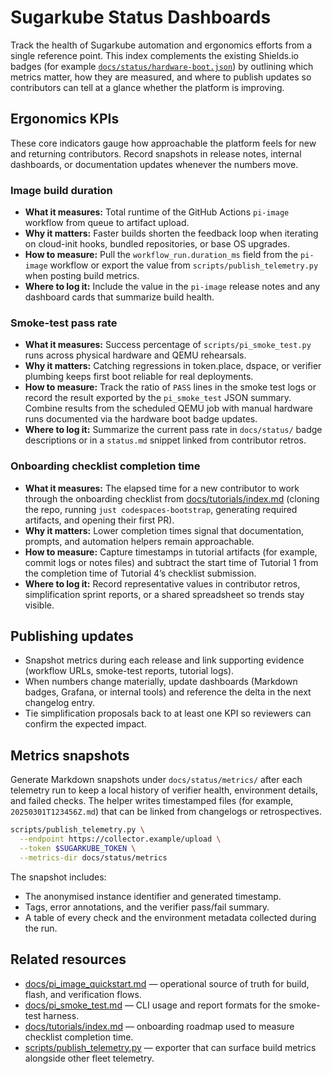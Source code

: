 # Sugarkube Status Dashboards

Track the health of Sugarkube automation and ergonomics efforts from a single
reference point. This index complements the existing Shields.io badges (for
example [`docs/status/hardware-boot.json`](./hardware-boot.json)) by outlining
which metrics matter, how they are measured, and where to publish updates so
contributors can tell at a glance whether the platform is improving.

## Ergonomics KPIs

These core indicators gauge how approachable the platform feels for new and
returning contributors. Record snapshots in release notes, internal dashboards,
or documentation updates whenever the numbers move.

### Image build duration

* **What it measures:** Total runtime of the GitHub Actions `pi-image` workflow
  from queue to artifact upload.
* **Why it matters:** Faster builds shorten the feedback loop when iterating on
  cloud-init hooks, bundled repositories, or base OS upgrades.
* **How to measure:** Pull the `workflow_run.duration_ms` field from the
  `pi-image` workflow or export the value from `scripts/publish_telemetry.py`
  when posting build metrics.
* **Where to log it:** Include the value in the `pi-image` release notes and any
  dashboard cards that summarize build health.

### Smoke-test pass rate

* **What it measures:** Success percentage of `scripts/pi_smoke_test.py` runs
  across physical hardware and QEMU rehearsals.
* **Why it matters:** Catching regressions in token.place, dspace, or verifier
  plumbing keeps first boot reliable for real deployments.
* **How to measure:** Track the ratio of `PASS` lines in the smoke test logs or
  record the result exported by the `pi_smoke_test` JSON summary. Combine
  results from the scheduled QEMU job with manual hardware runs documented via
  the hardware boot badge updates.
* **Where to log it:** Summarize the current pass rate in `docs/status/` badge
  descriptions or in a `status.md` snippet linked from contributor retros.

### Onboarding checklist completion time

* **What it measures:** The elapsed time for a new contributor to work through
  the onboarding checklist from [docs/tutorials/index.md](../tutorials/index.md)
  (cloning the repo, running `just codespaces-bootstrap`, generating required
  artifacts, and opening their first PR).
* **Why it matters:** Lower completion times signal that documentation, prompts,
  and automation helpers remain approachable.
* **How to measure:** Capture timestamps in tutorial artifacts (for example,
  commit logs or notes files) and subtract the start time of Tutorial 1 from the
  completion time of Tutorial 4’s checklist submission.
* **Where to log it:** Record representative values in contributor retros,
  simplification sprint reports, or a shared spreadsheet so trends stay visible.

## Publishing updates

* Snapshot metrics during each release and link supporting evidence (workflow
  URLs, smoke-test reports, tutorial logs).
* When numbers change materially, update dashboards (Markdown badges, Grafana,
  or internal tools) and reference the delta in the next changelog entry.
* Tie simplification proposals back to at least one KPI so reviewers can confirm
  the expected impact.

## Metrics snapshots

Generate Markdown snapshots under `docs/status/metrics/` after each telemetry
run to keep a local history of verifier health, environment details, and failed
checks. The helper writes timestamped files (for example,
`20250301T123456Z.md`) that can be linked from changelogs or retrospectives.

```bash
scripts/publish_telemetry.py \
  --endpoint https://collector.example/upload \
  --token $SUGARKUBE_TOKEN \
  --metrics-dir docs/status/metrics
```

The snapshot includes:

- The anonymised instance identifier and generated timestamp.
- Tags, error annotations, and the verifier pass/fail summary.
- A table of every check and the environment metadata collected during the run.

## Related resources

- [docs/pi_image_quickstart.md](../pi_image_quickstart.md) — operational source
  of truth for build, flash, and verification flows.
- [docs/pi_smoke_test.md](../pi_smoke_test.md) — CLI usage and report formats for
  the smoke-test harness.
- [docs/tutorials/index.md](../tutorials/index.md) — onboarding roadmap used to
  measure checklist completion time.
- [scripts/publish_telemetry.py](../../scripts/publish_telemetry.py) — exporter
  that can surface build metrics alongside other fleet telemetry.
